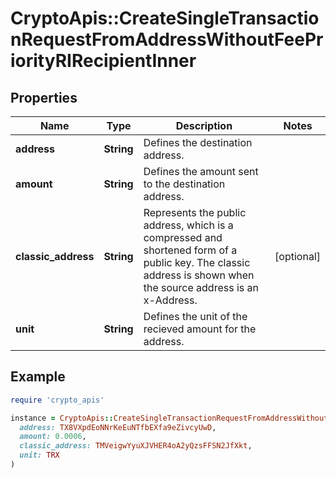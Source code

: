 # CryptoApis::CreateSingleTransactionRequestFromAddressWithoutFeePriorityRIRecipientInner

## Properties

| Name | Type | Description | Notes |
| ---- | ---- | ----------- | ----- |
| **address** | **String** | Defines the destination address. |  |
| **amount** | **String** | Defines the amount sent to the destination address. |  |
| **classic_address** | **String** | Represents the public address, which is a compressed and shortened form of a public key. The classic address is shown when the source address is an x-Address. | [optional] |
| **unit** | **String** | Defines the unit of the recieved amount for the address. |  |

## Example

```ruby
require 'crypto_apis'

instance = CryptoApis::CreateSingleTransactionRequestFromAddressWithoutFeePriorityRIRecipientInner.new(
  address: TX8VXpdEoNNrKeEuNTfbEXfa9eZivcyUwD,
  amount: 0.0006,
  classic_address: TMVeigwYyuXJVHER4oA2yQzsFFSN2JfXkt,
  unit: TRX
)
```

